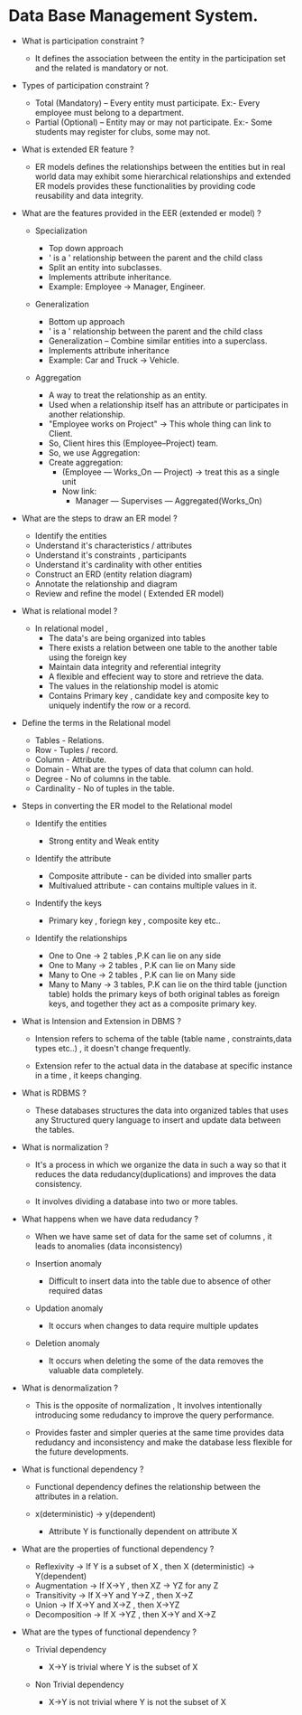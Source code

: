 # Data Base Management System.

- What is participation constraint ?
    - It defines the association between the entity in the participation set and the related is mandatory or not.

- Types of participation constraint ?

    - Total (Mandatory) – Every entity must participate.
        Ex:- Every employee must belong to a department.
    - Partial (Optional) – Entity may or may not participate.
        Ex:- Some students may register for clubs, some may not.
    
- What is extended ER feature ?

    - ER models defines the relationships between the entities but in real world data may exhibit some hierarchical relationships and extended ER models provides these functionalities by providing code reusability and data integrity.

- What are the features provided in the EER (extended er model) ?

    - Specialization 
        - Top down approach 
        - ' is a ' relationship between the parent and the child class
        - Split an entity into subclasses.
        - Implements attribute inheritance.
        - Example: Employee → Manager, Engineer.

    - Generalization 
        - Bottom up approach 
        - ' is a ' relationship between the parent and the child class
        - Generalization – Combine similar entities into a superclass.
        - Implements attribute inheritance
        - Example: Car and Truck → Vehicle.
    
    - Aggregation  
        - A way to treat the relationship as an entity.
        - Used when a relationship itself has an attribute or participates in another relationship.
        - "Employee works on Project" → This whole thing can link to Client.
        - So, Client hires this (Employee–Project) team.
        - So, we use Aggregation:
        - Create aggregation:
            - (Employee — Works_On — Project) → treat this as a single unit
            - Now link:
                - Manager — Supervises — Aggregated(Works_On)



- What are the steps to draw an ER model ?

    - Identify the entities 
    - Understand it's characteristics / attributes 
    - Understand it's constraints , participants 
    - Understand it's cardinality with other entities 
    - Construct an ERD (entity relation diagram)
    - Annotate the relationship and diagram 
    - Review and refine the model ( Extended ER model)

- What is relational model ?

    - In relational model , 
        - The data's are being organized into tables
        - There exists a relation between one table to the another table using the foreign key 
        - Maintain data integrity and referential integrity
        - A flexible and effecient way to store and retrieve the data.
        - The values in the relationship model is atomic
        - Contains Primary key , candidate key and composite key to uniquely indentify the row or a record.

- Define the terms in the Relational model 

    - Tables - Relations.
    - Row - Tuples / record.
    - Column - Attribute.
    - Domain - What are the types of data that column can hold.
    - Degree - No of columns in the table.
    - Cardinality - No of tuples in the table.

- Steps in converting the ER model to the Relational model

    - Identify the entities 
        - Strong entity and Weak entity

    - Identify the attribute 
        - Composite attribute - can be divided into smaller parts 
        - Multivalued attribute - can contains multiple values in it.

    - Indentify the keys
        - Primary key , foriegn key , composite key etc..

    - Identify the relationships 
        - One to One -> 2 tables ,P.K can lie on any side
        - One to Many -> 2 tables , P.K can lie on Many side
        - Many to One -> 2 tables , P.K can lie on Many side
        - Many to Many -> 3 tables, P.K can lie on the third table (junction table) holds the primary keys of both original tables as foreign keys, and together they act as a composite primary key. 

- What is Intension and Extension in DBMS ?

    - Intension refers to schema of the table (table name , constraints,data types etc..) , it doesn't change frequently.

    - Extension refer to the actual data in the database at specific instance in a time , it keeps changing.

- What is RDBMS ?
    
    - These databases structures the data into organized tables that uses any Structured query language to insert and update data between the tables.

- What is normalization ?

    - It's a process in which we organize the data in such a way so that it reduces the data redudancy(duplications) and improves the data consistency.

    - It involves dividing a database into two or more tables.

- What happens when we have data redudancy ?

    - When we have same set of data for the same set of columns , it leads to anomalies (data inconsistency)

    - Insertion anomaly
        - Difficult to insert data into the table due to absence of other required datas
    - Updation anomaly 
        - It occurs when changes to data require multiple updates
    - Deletion anomaly 
        - It occurs when deleting the some of the data removes the valuable data completely.

- What is denormalization ?
    
    - This is the opposite of normalization , It involves intentionally introducing some redudancy to improve the query performance.

    - Provides faster and simpler queries at the same time provides data redudancy and inconsistency and make the database less flexible for the future developments.

- What is functional dependency ?

    - Functional dependency defines the relationship between the attributes in a relation.

    - x(deterministic) -> y(dependent)
        - Attribute Y is functionally dependent on attribute X
    
- What are the properties of functional dependency ?

    - Reflexivity -> If Y is a subset of X , then X (deterministic) -> Y(dependent)
    - Augmentation -> If X->Y , then XZ -> YZ for any Z 
    - Transitivity -> If X->Y and Y->Z , then X->Z
    - Union -> If X->Y and X->Z , then X->YZ
    - Decomposition -> If X ->YZ , then X->Y and X->Z

- What are the types of functional dependency ?

    - Trivial dependency 
        - X->Y is trivial where Y is the subset of X
    
    - Non Trivial dependency 
        - X->Y is not trivial where Y is not the subset of X
